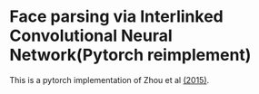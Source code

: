 # Face parsing via Interlinked Convolutional Neural Network(Pytorch reimplement)
This is a pytorch implementation of Zhou et al [(2015)](https://arxiv.org/abs/1806.02479).



